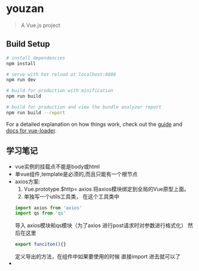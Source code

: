 # youzan

> A Vue.js project

## Build Setup

``` bash
# install dependencies
npm install

# serve with hot reload at localhost:8080
npm run dev

# build for production with minification
npm run build

# build for production and view the bundle analyzer report
npm run build --report
```

For a detailed explanation on how things work, check out the [guide](http://vuejs-templates.github.io/webpack/) and [docs for vue-loader](http://vuejs.github.io/vue-loader).

##  学习笔记
+ vue实例的挂载点不能是body或html
+ 单vue组件,template是必须的,而且只能有一个根节点
+ axios方案:
    1. Vue.prototype.$http= axios
    将axios模块绑定到全局的Vue原型上面。
    2. 单独写一个utils工具类，
    在这个工具类中
    ```javascript
    import axios from 'axios'
    import qs from 'qs'
    ```
    导入 axios模块和qs模块（为了axios 进行post请求时对参数进行格式化）
    然后在这里
    ```javascript
    export funciton(){}
    ```
    定义导出的方法，在组件中如果要使用的时候
    直接import 进去就可以了
+ 